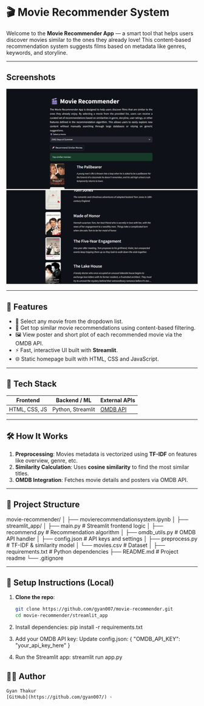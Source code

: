 # 🎬 Movie Recommender System

Welcome to the **Movie Recommender App** — a smart tool that helps users discover movies similar to the ones they already love! This content-based recommendation system suggests films based on metadata like genres, keywords, and storyline.

---

## Screenshots

![Banner](assets/Screenshot1.png) 
![Banner](assets/Screenshot2.png) 

---

## 📌 Features

- 🎥 Select any movie from the dropdown list.
- 🧠 Get top similar movie recommendations using content-based filtering.
- 🖼️ View poster and short plot of each recommended movie via the OMDB API.
- ⚡ Fast, interactive UI built with **Streamlit**.
- 🌐 Static homepage built with HTML, CSS and JavaScript.

---

## 🧰 Tech Stack

| Frontend    | Backend / ML     | External APIs |
|-------------|------------------|---------------|
| HTML, CSS, JS | Python, Streamlit | [OMDB API](https://www.omdbapi.com) |

---

## 🛠️ How It Works

1. **Preprocessing**: Movies metadata is vectorized using **TF-IDF** on features like overview, genre, etc.
2. **Similarity Calculation**: Uses **cosine similarity** to find the most similar titles.
3. **OMDB Integration**: Fetches movie details and posters via OMDB API.

---

## 📁 Project Structure

movie-recommender/
│
├── movierecommendationsystem.ipynb
│
├── streamlit_app/
│ ├── main.py # Streamlit frontend logic
│ ├── recommend.py # Recommendation algorithm
│ ├── omdb_utils.py # OMDB API handler
│ ├── config.json # API keys and settings
│ ├── preprocess.py # TF-IDF & similarity model
│ └── movies.csv # Dataset
│
├── requirements.txt # Python dependencies
├── README.md # Project readme
└── .gitignore


---

## 🔧 Setup Instructions (Local)

1. **Clone the repo**:
   ```bash
   git clone https://github.com/gyan007/movie-recommender.git
   cd movie-recommender/streamlit_app

2. Install dependencies:
   pip install -r requirements.txt

3. Add your OMDB API key:
   Update config.json:
   {
      "OMDB_API_KEY": "your_api_key_here"
   }

4. Run the Streamlit app:
   streamlit run app.py

## 🙋‍♂️ Author
    Gyan Thakur
    [GitHub](https://github.com/gyan007/) ·

